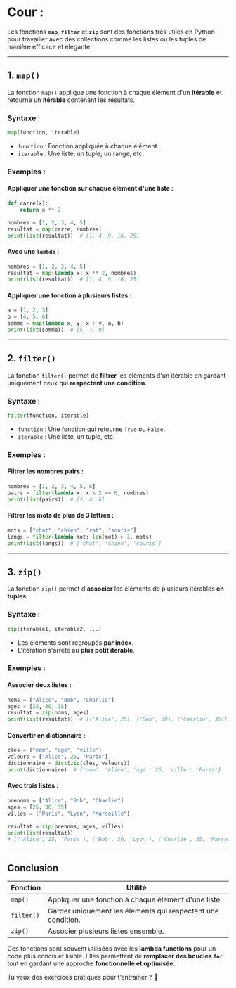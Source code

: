# Cour :

Les fonctions **`map`**, **`filter`** et **`zip`** sont des fonctions très utiles en Python pour travailler avec des collections comme les listes ou les tuples de manière efficace et élégante.

---

## 1. `map()`

La fonction `map()` applique une fonction à chaque élément d'un **itérable** et retourne un **itérable** contenant les résultats.

### Syntaxe :

```python
map(function, iterable)
```

-   `function` : Fonction appliquée à chaque élément.
-   `iterable` : Une liste, un tuple, un range, etc.

### Exemples :

#### Appliquer une fonction sur chaque élément d'une liste :

```python
def carre(x):
    return x ** 2

nombres = [1, 2, 3, 4, 5]
resultat = map(carre, nombres)
print(list(resultat))  # [1, 4, 9, 16, 25]
```

#### Avec une `lambda` :

```python
nombres = [1, 2, 3, 4, 5]
resultat = map(lambda x: x ** 2, nombres)
print(list(resultat))  # [1, 4, 9, 16, 25]
```

#### Appliquer une fonction à plusieurs listes :

```python
a = [1, 2, 3]
b = [4, 5, 6]
somme = map(lambda x, y: x + y, a, b)
print(list(somme))  # [5, 7, 9]
```

---

## 2. `filter()`

La fonction `filter()` permet de **filtrer** les éléments d'un itérable en gardant uniquement ceux qui **respectent une condition**.

### Syntaxe :

```python
filter(function, iterable)
```

-   `function` : Une fonction qui retourne `True` ou `False`.
-   `iterable` : Une liste, un tuple, etc.

### Exemples :

#### Filtrer les nombres pairs :

```python
nombres = [1, 2, 3, 4, 5, 6]
pairs = filter(lambda x: x % 2 == 0, nombres)
print(list(pairs))  # [2, 4, 6]
```

#### Filtrer les mots de plus de 3 lettres :

```python
mots = ["chat", "chien", "rat", "souris"]
longs = filter(lambda mot: len(mot) > 3, mots)
print(list(longs))  # ['chat', 'chien', 'souris']
```

---

## 3. `zip()`

La fonction `zip()` permet d'**associer** les éléments de plusieurs itérables **en tuples**.

### Syntaxe :

```python
zip(iterable1, iterable2, ...)
```

-   Les éléments sont regroupés **par index**.
-   L'itération s'arrête au **plus petit iterable**.

### Exemples :

#### Associer deux listes :

```python
noms = ["Alice", "Bob", "Charlie"]
ages = [25, 30, 35]
resultat = zip(noms, ages)
print(list(resultat))  # [('Alice', 25), ('Bob', 30), ('Charlie', 35)]
```

#### Convertir en dictionnaire :

```python
cles = ["nom", "age", "ville"]
valeurs = ["Alice", 25, "Paris"]
dictionnaire = dict(zip(cles, valeurs))
print(dictionnaire)  # {'nom': 'Alice', 'age': 25, 'ville': 'Paris'}
```

#### Avec trois listes :

```python
prenoms = ["Alice", "Bob", "Charlie"]
ages = [25, 30, 35]
villes = ["Paris", "Lyon", "Marseille"]

resultat = zip(prenoms, ages, villes)
print(list(resultat))
# [('Alice', 25, 'Paris'), ('Bob', 30, 'Lyon'), ('Charlie', 35, 'Marseille')]
```

---

## Conclusion

| Fonction   | Utilité                                                      |
| ---------- | ------------------------------------------------------------ |
| `map()`    | Appliquer une fonction à chaque élément d'une liste.         |
| `filter()` | Garder uniquement les éléments qui respectent une condition. |
| `zip()`    | Associer plusieurs listes ensemble.                          |

Ces fonctions sont souvent utilisées avec les **lambda functions** pour un code plus concis et lisible. Elles permettent de **remplacer des boucles `for`** tout en gardant une approche **fonctionnelle et optimisée**.

Tu veux des exercices pratiques pour t’entraîner ? 🚀
